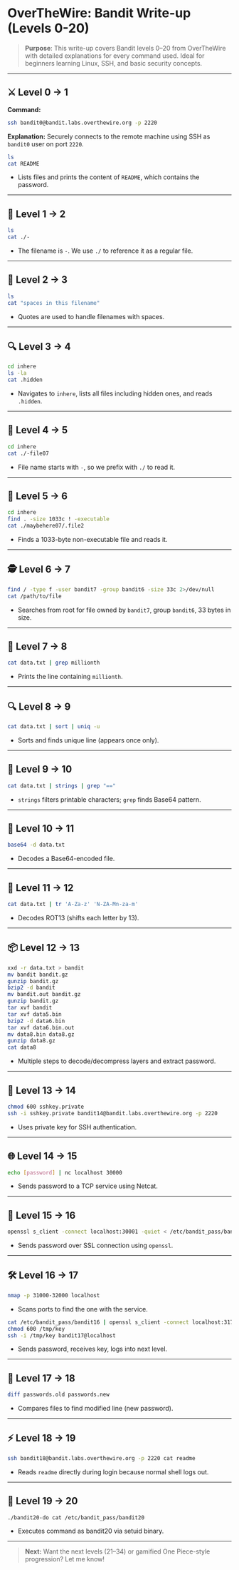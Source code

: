 # OverTheWire: Bandit Write-up (Levels 0-20)

> **Purpose**: This write-up covers Bandit levels 0–20 from OverTheWire with detailed explanations for every command used. Ideal for beginners learning Linux, SSH, and basic security concepts.

---

## ⚔️ Level 0 → 1
**Command:**
```bash
ssh bandit0@bandit.labs.overthewire.org -p 2220
```
**Explanation:** Securely connects to the remote machine using SSH as `bandit0` user on port `2220`.

```bash
ls
cat README
```
- Lists files and prints the content of `README`, which contains the password.

---

## 🧾 Level 1 → 2
```bash
ls
cat ./-
```
- The filename is `-`. We use `./` to reference it as a regular file.

---

## 📁 Level 2 → 3
```bash
ls
cat "spaces in this filename"
```
- Quotes are used to handle filenames with spaces.

---

## 🔍 Level 3 → 4
```bash
cd inhere
ls -la
cat .hidden
```
- Navigates to `inhere`, lists all files including hidden ones, and reads `.hidden`.

---

## 🧱 Level 4 → 5
```bash
cd inhere
cat ./-file07
```
- File name starts with `-`, so we prefix with `./` to read it.

---

## 🧩 Level 5 → 6
```bash
cd inhere
find . -size 1033c ! -executable
cat ./maybehere07/.file2
```
- Finds a 1033-byte non-executable file and reads it.

---

## 🕵️ Level 6 → 7
```bash
find / -type f -user bandit7 -group bandit6 -size 33c 2>/dev/null
cat /path/to/file
```
- Searches from root for file owned by `bandit7`, group `bandit6`, 33 bytes in size.

---

## 📄 Level 7 → 8
```bash
cat data.txt | grep millionth
```
- Prints the line containing `millionth`.

---

## 🔍 Level 8 → 9
```bash
cat data.txt | sort | uniq -u
```
- Sorts and finds unique line (appears once only).

---

## 🧪 Level 9 → 10
```bash
cat data.txt | strings | grep "=="
```
- `strings` filters printable characters; `grep` finds Base64 pattern.

---

## 🔐 Level 10 → 11
```bash
base64 -d data.txt
```
- Decodes a Base64-encoded file.

---

## 🔄 Level 11 → 12
```bash
cat data.txt | tr 'A-Za-z' 'N-ZA-Mn-za-m'
```
- Decodes ROT13 (shifts each letter by 13).

---

## 📦 Level 12 → 13
```bash
xxd -r data.txt > bandit
mv bandit bandit.gz
gunzip bandit.gz
bzip2 -d bandit
mv bandit.out bandit.gz
gunzip bandit.gz
tar xvf bandit
tar xvf data5.bin
bzip2 -d data6.bin
tar xvf data6.bin.out
mv data8.bin data8.gz
gunzip data8.gz
cat data8
```
- Multiple steps to decode/decompress layers and extract password.

---

## 🔑 Level 13 → 14
```bash
chmod 600 sshkey.private
ssh -i sshkey.private bandit14@bandit.labs.overthewire.org -p 2220
```
- Uses private key for SSH authentication.

---

## 🌐 Level 14 → 15
```bash
echo [password] | nc localhost 30000
```
- Sends password to a TCP service using Netcat.

---

## 📶 Level 15 → 16
```bash
openssl s_client -connect localhost:30001 -quiet < /etc/bandit_pass/bandit15
```
- Sends password over SSL connection using `openssl`.

---

## 🛠️ Level 16 → 17
```bash
nmap -p 31000-32000 localhost
```
- Scans ports to find the one with the service.

```bash
cat /etc/bandit_pass/bandit16 | openssl s_client -connect localhost:31790 -quiet > /tmp/key
chmod 600 /tmp/key
ssh -i /tmp/key bandit17@localhost
```
- Sends password, receives key, logs into next level.

---

## 🧾 Level 17 → 18
```bash
diff passwords.old passwords.new
```
- Compares files to find modified line (new password).

---

## ⚡ Level 18 → 19
```bash
ssh bandit18@bandit.labs.overthewire.org -p 2220 cat readme
```
- Reads `readme` directly during login because normal shell logs out.

---

## 🔧 Level 19 → 20
```bash
./bandit20-do cat /etc/bandit_pass/bandit20
```
- Executes command as bandit20 via setuid binary.

---

> **Next:** Want the next levels (21–34) or gamified One Piece-style progression? Let me know!
